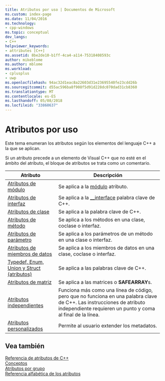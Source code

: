 ```yaml
---
title: Atributos por uso | Documentos de Microsoft
ms.custom: index-page
ms.date: 11/04/2016
ms.technology:
- cpp-windows
ms.topic: conceptual
dev_langs:
- C++
helpviewer_keywords:
- attributes [C++]
ms.assetid: 8be2de10-b1ff-4ca4-a114-75318408593c
author: mikeblome
ms.author: mblome
ms.workload:
- cplusplus
- uwp
ms.openlocfilehash: 94ac32d1eac8a22603d31e23695540fe23cdd26b
ms.sourcegitcommit: d55ac596ba8f908f5d91d228dc070dad31cb8360
ms.translationtype: MT
ms.contentlocale: es-ES
ms.lasthandoff: 05/08/2018
ms.locfileid: "33860637"
---
```

# <a name="attributes-by-usage"></a>Atributos por uso
Este tema enumeran los atributos según los elementos del lenguaje C++ a la que se aplican.  
  
 Si un atributo precede a un elemento de Visual C++ que no esté en el ámbito del atributo, el bloque de atributos se trata como un comentario.  
  
|Atributo|Descripción|  
|---------------|-----------------|  
|[Atributos de módulo](../windows/module-attributes.md)|Se aplica a la [módulo](../windows/module-cpp.md) atributo.|  
|[Atributos de interfaz](../windows/interface-attributes.md)|Se aplica a la [__interface](../cpp/interface.md) palabra clave de C++.|  
|[Atributos de clase](../windows/class-attributes.md)|Se aplica a la palabra clave de C++.|  
|[Atributos de método](../windows/method-attributes.md)|Se aplica a los métodos en una clase, coclase o interfaz.|  
|[Atributos de parámetro](../windows/parameter-attributes.md)|Se aplica a los parámetros de un método en una clase o interfaz.|  
|[Atributos de miembros de datos](../windows/data-member-attributes.md)|Se aplica a los miembros de datos en una clase, coclase o interfaz.|  
|[Typedef, Enum, Union y Struct (atributos)](../windows/typedef-enum-union-and-struct-attributes.md)|Se aplica a las palabras clave de C++.|  
|[Atributos de matriz](../windows/array-attributes.md)|Se aplica a las matrices o **SAFEARRAY**s.|  
|[Atributos independientes](../windows/stand-alone-attributes.md)|Funciona más como una línea de código, pero que no funciona en una palabra clave de C++. Las instrucciones de atributo independiente requieren un punto y coma al final de la línea.|  
|[Atributos personalizados](../windows/custom-attributes-cpp.md)|Permite al usuario extender los metadatos.|  
  
## <a name="see-also"></a>Vea también  
 [Referencia de atributos de C++](../windows/cpp-attributes-reference.md)   
 [Conceptos](../windows/attributed-programming-concepts.md)   
 [Atributos por grupo](../windows/attributes-by-group.md)   
 [Referencia alfabética de los atributos](../windows/attributes-alphabetical-reference.md)